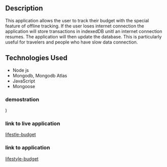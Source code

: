 
## Description

This application allows the user to track their budget with the special feature of offline tracking.  If the user loses internet connection the application will store transactions in indexedDB unitl an internet connection resumes.  The application will then update the database.  This is particularly useful for travelers and people who have slow data connection.

## Technologies Used

- Node js
- Mongodb, Mongodb Atlas
- JavaScript
- Mongoose
  
### demostration
[]()
)

### link to live application
[lifestle-budget](https://lifestyle-budget.herokuapp.com/)

### link to application
[lifestyle-budget](https://github.com/luvkil/lifestye-budget-2.git)

